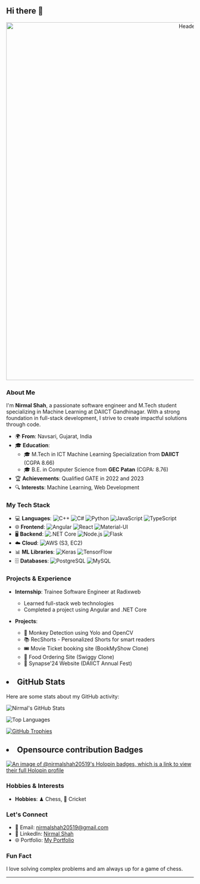## Hi there 👋

<!--
**nirmalshah20519/nirmalshah20519** is a ✨ _special_ ✨ repository because its `README.md` (this file) appears on your GitHub profile.

Here are some ideas to get you started:

- 🔭 I’m currently working on ...
- 🌱 I’m currently learning ...
- 👯 I’m looking to collaborate on ...
- 🤔 I’m looking for help with ...
- 💬 Ask me about ...
- 📫 How to reach me: ...
- 😄 Pronouns: ...
- ⚡ Fun fact: ...
-->

<div align="center">
  <img src="https://res.cloudinary.com/medico-cloud/image/upload/v1723146998/Portfolio/portfff_rilry9.gif" alt="Header" style="width:100vw;">
</div>

### About Me

I'm **Nirmal Shah**, a passionate software engineer and M.Tech student specializing in Machine Learning at DAIICT Gandhinagar. With a strong foundation in full-stack development, I strive to create impactful solutions through code.

- 🌍 **From**: Navsari, Gujarat, India
- 🎓 **Education**:
    - 🎓 M.Tech in ICT Machine Learning Specialization from **DAIICT** (CGPA 8.66)
    - 🎓 B.E. in Computer Science from **GEC Patan** (CGPA: 8.76)
- 🏆 **Achievements**: Qualified GATE in 2022 and 2023
- 🔍 **Interests**: Machine Learning, Web Development

### My Tech Stack

- 💻 **Languages**: ![C++](https://img.shields.io/badge/-C++-00599C?logo=c%2B%2B&logoColor=white) ![C#](https://img.shields.io/badge/-C%23-239120?logo=c-sharp&logoColor=white) ![Python](https://img.shields.io/badge/-Python-3776AB?logo=python&logoColor=white) ![JavaScript](https://img.shields.io/badge/-JavaScript-F7DF1E?logo=javascript&logoColor=black) ![TypeScript](https://img.shields.io/badge/-TypeScript-3178C6?logo=typescript&logoColor=white)
- 🌐 **Frontend**: ![Angular](https://img.shields.io/badge/-Angular-DD0031?logo=angular&logoColor=white) ![React](https://img.shields.io/badge/-React-61DAFB?logo=react&logoColor=black) ![Material-UI](https://img.shields.io/badge/-Material--UI-0081CB?logo=material-ui&logoColor=white)
- 🖥 **Backend**: ![.NET Core](https://img.shields.io/badge/-.NET%20Core-512BD4?logo=dotnet&logoColor=white) ![Node.js](https://img.shields.io/badge/-Node.js-339933?logo=node.js&logoColor=white) ![Flask](https://img.shields.io/badge/-Flask-000000?logo=flask&logoColor=white)
- ☁️ **Cloud**: ![AWS](https://img.shields.io/badge/-AWS-232F3E?logo=amazon-aws&logoColor=white) (S3, EC2)
- 📊 **ML Libraries**: ![Keras](https://img.shields.io/badge/-Keras-D00000?logo=keras&logoColor=white) ![TensorFlow](https://img.shields.io/badge/-TensorFlow-FF6F00?logo=tensorflow&logoColor=white)
- 🗄 **Databases**: ![PostgreSQL](https://img.shields.io/badge/-PostgreSQL-4169E1?logo=postgresql&logoColor=white) ![MySQL](https://img.shields.io/badge/-MySQL-4479A1?logo=mysql&logoColor=white)

### Projects & Experience

- **Internship**: Trainee Software Engineer at Radixweb
  - Learned full-stack web technologies
  - Completed a project using Angular and .NET Core

- **Projects**: 
  - 🐒 Monkey Detection using Yolo and OpenCV
  - 📚 RecShorts - Personalized Shorts for smart readers
  - 🎟️ Movie Ticket booking site (BookMyShow Clone)
  - 🍔 Food Ordering Site (Swiggy Clone)
  - 🎉 Synapse'24 Website (DAIICT Annual Fest)
 
## <li> GitHub Stats

Here are some stats about my GitHub activity:

![Nirmal's GitHub Stats](https://github-readme-streak-stats.herokuapp.com/?user=nirmalshah20519&theme=radical&hide_border=false)

![Top Languages](https://github-readme-stats.vercel.app/api/top-langs/?username=nirmalshah20519&layout=compact&theme=radical)

[![GitHub Trophies](https://github-profile-trophy.vercel.app/?username=nirmalshah20519&theme=radical)](https://github.com/ryo-ma/github-profile-trophy)


## <li> Opensource contribution Badges
[![An image of @nirmalshah20519's Holopin badges, which is a link to view their full Holopin profile](https://holopin.me/nirmalshah20519)](https://holopin.io/@nirmalshah20519)


### Hobbies & Interests

- **Hobbies**: ♟ Chess, 🏏 Cricket

### Let's Connect

- 📧 Email: [nirmalshah20519@gmail.com](mailto:nirmalshah20519@gmail.com)
- 💼 LinkedIn: [Nirmal Shah](https://www.linkedin.com/in/nirmal-shah-3208321a0)
- 🌐 Portfolio: [My Portfolio](https://portfolio-ce8a8.web.app/)

### Fun Fact

I love solving complex problems and am always up for a game of chess.

---

